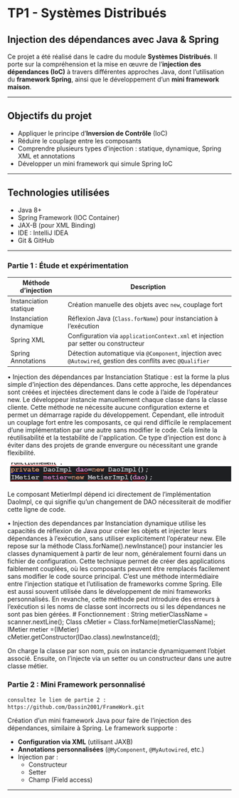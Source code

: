 #  TP1 - Systèmes Distribués
##  Injection des dépendances avec Java & Spring

Ce projet a été réalisé dans le cadre du module **Systèmes Distribués**. Il porte sur la compréhension et la mise en œuvre de l’**injection des dépendances (IoC)** à travers différentes approches Java, dont l’utilisation du **framework Spring**, ainsi que le développement d’un **mini framework maison**.

---

## Objectifs du projet

- Appliquer le principe d’**Inversion de Contrôle** (IoC)
- Réduire le couplage entre les composants
- Comprendre plusieurs types d’injection : statique, dynamique, Spring XML et annotations
- Développer un mini framework qui simule Spring IoC

---

## Technologies utilisées

- Java 8+
- Spring Framework (IOC Container)
- JAX-B (pour XML Binding)
- IDE : IntelliJ IDEA
- Git & GitHub

---



### Partie 1 : Étude et expérimentation

| Méthode d’injection | Description |
|---------------------|-------------|
| Instanciation statique | Création manuelle des objets avec `new`, couplage fort |
| Instanciation dynamique | Réflexion Java (`Class.forName`) pour instanciation à l’exécution |
| Spring XML | Configuration via `applicationContext.xml` et injection par setter ou constructeur |
| Spring Annotations | Détection automatique via `@Component`, injection avec `@Autowired`, gestion des conflits avec `@Qualifier` |

 	

•	Injection des dépendances par Instanciation Statique : est la forme la plus simple d’injection des dépendances. Dans cette approche, les dépendances sont créées et injectées directement dans le code à l’aide de l’opérateur new. Le développeur instancie manuellement chaque classe dans la classe cliente. Cette méthode ne nécessite aucune configuration externe et permet un démarrage rapide du développement. Cependant, elle introduit un couplage fort entre les composants, ce qui rend difficile le remplacement d’une implémentation par une autre sans modifier le code. Cela limite la réutilisabilité et la testabilité de l'application. Ce type d’injection est donc à éviter dans des projets de grande envergure ou nécessitant une grande flexibilité.

![Fonctionnement de l'injection](image/1.png)


Le composant MetierImpl dépend ici directement de l’implémentation DaoImpl, ce qui signifie qu’un changement de DAO nécessiterait de modifier cette ligne de code.

•	Injection des dependances par Instanciation dynamique utilise les capacités de réflexion de Java pour créer les objets et injecter leurs dépendances à l’exécution, sans utiliser explicitement l’opérateur new. Elle repose sur la méthode Class.forName().newInstance() pour instancier les classes dynamiquement à partir de leur nom, généralement fourni dans un fichier de configuration. Cette technique permet de créer des applications faiblement couplées, où les composants peuvent être remplacés facilement sans modifier le code source principal. C’est une méthode intermédiaire entre l’injection statique et l’utilisation de frameworks comme Spring. Elle est aussi souvent utilisée dans le développement de mini frameworks personnalisés. En revanche, cette méthode peut introduire des erreurs à l’exécution si les noms de classe sont incorrects ou si les dépendances ne sont pas bien gérées.
 	# Fonctionnement :
String metierClassName = scanner.nextLine();
Class cMetier = Class.forName(metierClassName);
IMetier metier =(IMetier) cMetier.getConstructor(IDao.class).newInstance(d);


On charge la classe par son nom, puis on instancie dynamiquement l’objet associé. Ensuite, on l’injecte via un setter ou un constructeur dans une autre classe métier. 


### Partie 2 : Mini Framework personnalisé
    consultez le lien de partie 2 : https://github.com/Dassin2001/FrameWork.git
Création d’un mini framework Java pour faire de l’injection des dépendances, similaire à Spring. Le framework supporte :

-  **Configuration via XML** (utilisant JAXB)
-  **Annotations personnalisées** (`@MyComponent`, `@MyAutowired`, etc.)
-  Injection par :
    - Constructeur
    - Setter
    - Champ (Field access)

---



